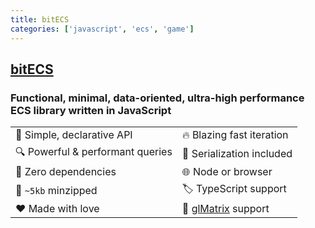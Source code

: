 ```yaml
---
title: bitECS
categories: ['javascript', 'ecs', 'game']
---
```

## [bitECS](https://github.com/NateTheGreatt/bitECS)

### Functional, minimal, data-oriented, ultra-high performance ECS library written in JavaScript


|   |   |
| --------------------------------- | ---------------------------------------- |
| 🔮  Simple, declarative API       | 🔥  Blazing fast iteration               |
| 🔍  Powerful & performant queries | 💾  Serialization included              |
| 🍃  Zero dependencies             | 🌐  Node or browser                     |
| 🤏  `~5kb` minzipped              | 🏷  TypeScript support                   |
| ❤  Made with love                | 🔺 [glMatrix](https://github.com/toji/gl-matrix) support |
